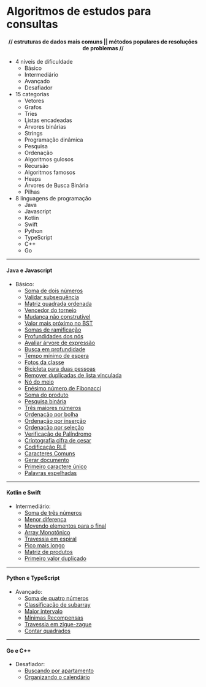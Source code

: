 # Algoritmos de estudos para consultas
#### <div align="center">// estruturas de dados mais comuns || métodos populares de resoluções de problemas //</div>

* 4 níveis de dificuldade
    - Básico
    - Intermediário
    - Avançado
    - Desafiador
* 15 categorias
    - Vetores
    - Grafos
    - Tries
    - Listas encadeadas
    - Árvores binárias
    - Strings
    - Programação dinâmica
    - Pesquisa
    - Ordenação
    - Algoritmos gulosos
    - Recursão
    - Algoritmos famosos
    - Heaps
    - Árvores de Busca Binária
    - Pilhas
* 8 linguagens de programação
    - Java
    - Javascript
    - Kotlin
    - Swift
    - Python
    - TypeScript
    - C++
    - Go

- - -

#### Java e Javascript
- Básico: 
    - [Soma de dois números](/basico/01-soma_dois_numeros.js)
    - [Validar subsequência](/basico/02-validar_subsequencia.js)
    - [Matriz quadrada ordenada](/basico/03-matriz_quadrada_ordenada.java)
    - [Vencedor do torneio](/basico/04-vencedor_do_torneio.java)
    - [Mudança não construtível](/basico/05-mudanca_nao_construtivel.js)
    - [Valor mais próximo no BST](/basico/06-valor_mais_proximo_bst.js)
    - [Somas de ramificação](/basico/07-soma_ramificacao.java)
    - [Profundidades dos nós](/basico/08-profundidade_nos.java)
    - [Avaliar árvore de expressão](/basico/09-arvore_expressao.js)
    - [Busca em profundidade](/basico/10-busca_em_profundidade.js)
    - [Tempo mínimo de espera](/basico/11-tempo_minimo_espera.java)
    - [Fotos da classe](/basico/12-fotos_classe.java)
    - [Bicicleta para duas pessoas](/basico/13-bicicleta_tandem.js)
    - [Remover duplicadas de lista vinculada](/basico/14-remover_duplicadas_lista_vinculada.js)
    - [Nó do meio](/basico/15-no_do_meio.java)
    - [Enésimo número de Fibonacci](/basico/16-n-esimo_fibonacci.java)
    - [Soma do produto](/basico/17-soma_produto.js)
    - [Pesquisa binária](/basico/18-pesquisa_binaria.js)
    - [Três maiores números](/basico/19-tres_maiores_numeros.java)
    - [Ordenação por bolha](/basico/20-ordenacao_bolha.java)
    - [Ordenação por inserção](/basico/21-ordenacao_insercao.js)
    - [Ordenação por seleção](/basico/22-ordenacao_selecao.js)
    - [Verificação de Palíndromo](/basico/23-verificacao_palindromo.java)
    - [Criptografia cifra de cesar](/basico/24-criptografia_cifra_cesar.java)
    - [Codificação RLE](/basico/25-rle.js)
    - [Caracteres Comuns](/basico/26-caracteres_comuns.js)
    - [Gerar documento](/basico/27-gerar_documento.java)
    - [Primeiro caractere único](/basico/28-primeiro_caractere_unico.java)
    - [Palavras espelhadas](/basico/29-palavras_espelhadas.js)

- - -

#### Kotlin e Swift
- Intermediário:
    - [Soma de três números](/intermediario/01-soma_tres_numeros.kt)
    - [Menor diferença](/intermediario/02-menor_diferenca.swift)
    - [Movendo elementos para o final](/intermediario/03-mover_elementos_final.kt)
    - [Array Monotônico](/intermediario/04-array_monotonico.swift)
    - [Travessia em espiral](/intermediario/05-travessia_espiral.kt)
    - [Pico mais longo](/intermediario/06-pico_mais_longo.swift)
    - [Matriz de produtos](/intermediario/07-matriz_produtos.kt)
    - [Primeiro valor duplicado](/intermediario/08-primeiro_valor_duplicado.swift)

- - -

#### Python e TypeScript
- Avançado:
    - [Soma de quatro números](/avancado/01-soma_quatro_numeros.py)
    - [Classificação de subarray](/avancado/02-classificacao_subarray.ts)
    - [Maior intervalo](/avancado/03-maior_intervalo.py)
    - [Mínimas Recompensas](/avancado/04-minimas_recompensas.ts)
    - [Travessia em zigue-zague](/avancado/05-travessia_zigue-zague.py)
    - [Contar quadrados](/avancado/06-contar_quadrados.ts)

- - -

#### Go e C++
- Desafiador:
    - [Buscando por apartamento](/desafiador/01-busca_apartamento.go)
    - [Organizando o calendário](/desafiador/02-reuniao.cpp)
